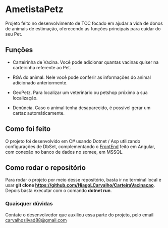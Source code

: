 # AmetistaPetz

Projeto feito no desenvolvimento de TCC focado em ajudar a vida de donos de animais de estimação, oferecendo as funções principais para cuidar do seu Pet.

## Funções

* Carteirinha de Vacina. Você pode adicionar quantas vacinas quiser na carteirinha referente ao Pet.

* RGA do animal. Nele você pode conferir as informações do animal adicionado anteriormente.

* GeoPetz. Para localizar um veterinário ou petshop próximo a sua localização.

* Denúncia. Caso o animal tenha desaparecido, é possível gerar um cartaz automáticamente.

## Como foi feito

O projeto foi desenvolvido em C# usando Dotnet / Asp utilizando configurações de DbSet, complementando o [FrontEnd](https://github.com/daneilhpp/AmetistaPetzFront-TCC) feito em Angular, com conexão no banco de dados no somee, em MSSQL.

## Como rodar o repositório

Para rodar o projeto por meio desse repositório, basta ir no terminal local e usar **git clone https://github.com/HiagoLCarvalho/CarteiraVacinacao**.
Depois basta executar com o comando **dotnet run**.

### Quaisquer dúvidas

Contate o desenvolvedor que auxiliou essa parte do projeto, pelo email carvalhosilvad88@gmail.com
